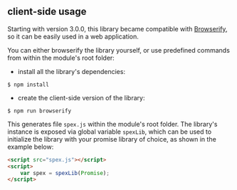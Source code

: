 ## client-side usage

Starting with version 3.0.0, this library became compatible with [Browserify],
so it can be easily used in a web application.

You can either browserify the library yourself, or use predefined commands
from within the module's root folder:

* install all the library's dependencies:
```
$ npm install
```
* create the client-side version of the library: 
```
$ npm run browserify
```
This generates file `spex.js` within the module's root folder. The library's instance is exposed
via global variable `spexLib`, which can be used to initialize the library with your promise library
of choice, as shown in the example below:
 
```html
<script src="spex.js"></script>
<script>
    var spex = spexLib(Promise);
</script>
```

[Browserify]:https://github.com/substack/node-browserify
